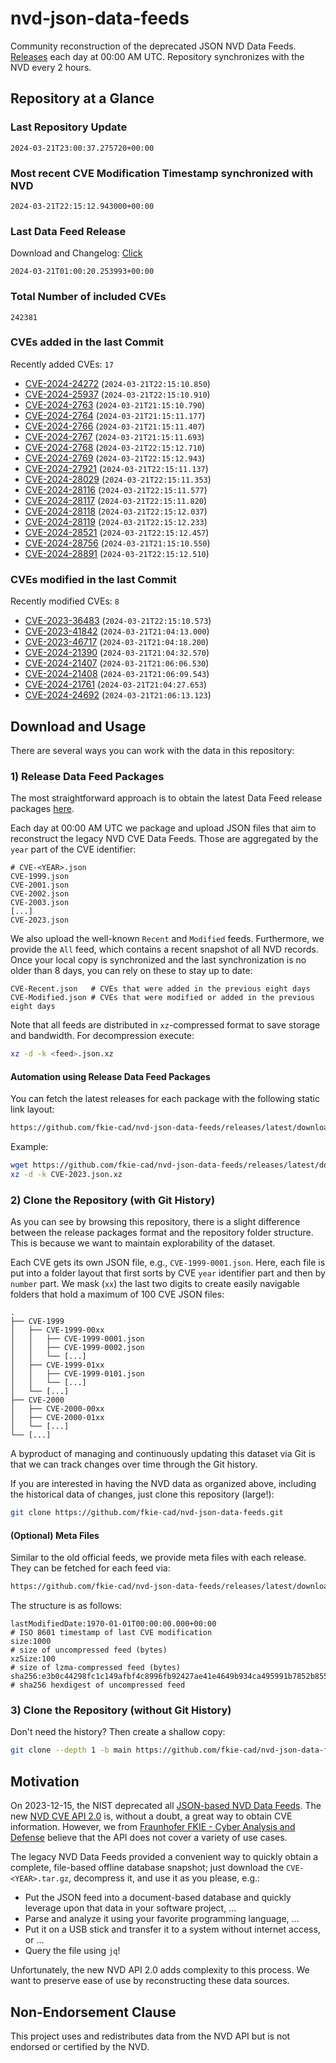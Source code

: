 # nvd-json-data-feeds

Community reconstruction of the deprecated JSON NVD Data Feeds. 
[Releases](https://github.com/fkie-cad/nvd-json-data-feeds/releases/latest) each day at 00:00 AM UTC.
Repository synchronizes with the NVD every 2 hours.

## Repository at a Glance

### Last Repository Update

```plain
2024-03-21T23:00:37.275720+00:00
```

### Most recent CVE Modification Timestamp synchronized with NVD

```plain
2024-03-21T22:15:12.943000+00:00
```

### Last Data Feed Release

Download and Changelog: [Click](https://github.com/fkie-cad/nvd-json-data-feeds/releases/latest)

```plain
2024-03-21T01:00:20.253993+00:00
```

### Total Number of included CVEs

```plain
242381
```

### CVEs added in the last Commit

Recently added CVEs: `17`

* [CVE-2024-24272](CVE-2024/CVE-2024-242xx/CVE-2024-24272.json) (`2024-03-21T22:15:10.850`)
* [CVE-2024-25937](CVE-2024/CVE-2024-259xx/CVE-2024-25937.json) (`2024-03-21T22:15:10.910`)
* [CVE-2024-2763](CVE-2024/CVE-2024-27xx/CVE-2024-2763.json) (`2024-03-21T21:15:10.790`)
* [CVE-2024-2764](CVE-2024/CVE-2024-27xx/CVE-2024-2764.json) (`2024-03-21T21:15:11.177`)
* [CVE-2024-2766](CVE-2024/CVE-2024-27xx/CVE-2024-2766.json) (`2024-03-21T21:15:11.407`)
* [CVE-2024-2767](CVE-2024/CVE-2024-27xx/CVE-2024-2767.json) (`2024-03-21T21:15:11.693`)
* [CVE-2024-2768](CVE-2024/CVE-2024-27xx/CVE-2024-2768.json) (`2024-03-21T22:15:12.710`)
* [CVE-2024-2769](CVE-2024/CVE-2024-27xx/CVE-2024-2769.json) (`2024-03-21T22:15:12.943`)
* [CVE-2024-27921](CVE-2024/CVE-2024-279xx/CVE-2024-27921.json) (`2024-03-21T22:15:11.137`)
* [CVE-2024-28029](CVE-2024/CVE-2024-280xx/CVE-2024-28029.json) (`2024-03-21T22:15:11.353`)
* [CVE-2024-28116](CVE-2024/CVE-2024-281xx/CVE-2024-28116.json) (`2024-03-21T22:15:11.577`)
* [CVE-2024-28117](CVE-2024/CVE-2024-281xx/CVE-2024-28117.json) (`2024-03-21T22:15:11.820`)
* [CVE-2024-28118](CVE-2024/CVE-2024-281xx/CVE-2024-28118.json) (`2024-03-21T22:15:12.037`)
* [CVE-2024-28119](CVE-2024/CVE-2024-281xx/CVE-2024-28119.json) (`2024-03-21T22:15:12.233`)
* [CVE-2024-28521](CVE-2024/CVE-2024-285xx/CVE-2024-28521.json) (`2024-03-21T22:15:12.457`)
* [CVE-2024-28756](CVE-2024/CVE-2024-287xx/CVE-2024-28756.json) (`2024-03-21T21:15:10.550`)
* [CVE-2024-28891](CVE-2024/CVE-2024-288xx/CVE-2024-28891.json) (`2024-03-21T22:15:12.510`)


### CVEs modified in the last Commit

Recently modified CVEs: `8`

* [CVE-2023-36483](CVE-2023/CVE-2023-364xx/CVE-2023-36483.json) (`2024-03-21T22:15:10.573`)
* [CVE-2023-41842](CVE-2023/CVE-2023-418xx/CVE-2023-41842.json) (`2024-03-21T21:04:13.000`)
* [CVE-2023-46717](CVE-2023/CVE-2023-467xx/CVE-2023-46717.json) (`2024-03-21T21:04:18.200`)
* [CVE-2024-21390](CVE-2024/CVE-2024-213xx/CVE-2024-21390.json) (`2024-03-21T21:04:32.570`)
* [CVE-2024-21407](CVE-2024/CVE-2024-214xx/CVE-2024-21407.json) (`2024-03-21T21:06:06.530`)
* [CVE-2024-21408](CVE-2024/CVE-2024-214xx/CVE-2024-21408.json) (`2024-03-21T21:06:09.543`)
* [CVE-2024-21761](CVE-2024/CVE-2024-217xx/CVE-2024-21761.json) (`2024-03-21T21:04:27.653`)
* [CVE-2024-24692](CVE-2024/CVE-2024-246xx/CVE-2024-24692.json) (`2024-03-21T21:06:13.123`)


## Download and Usage

There are several ways you can work with the data in this repository:

### 1) Release Data Feed Packages

The most straightforward approach is to obtain the latest Data Feed release packages [here](https://github.com/fkie-cad/nvd-json-data-feeds/releases/latest).

Each day at 00:00 AM UTC we package and upload JSON files that aim to reconstruct the legacy NVD CVE Data Feeds.
Those are aggregated by the `year` part of the CVE identifier:

```
# CVE-<YEAR>.json
CVE-1999.json
CVE-2001.json
CVE-2002.json
CVE-2003.json
[...]
CVE-2023.json
```

We also upload the well-known `Recent` and `Modified` feeds.
Furthermore, we provide the `All` feed, which contains a recent snapshot of all NVD records.
Once your local copy is synchronized and the last synchronization is no older than 8 days, you can rely on these to stay up to date:

```plain
CVE-Recent.json   # CVEs that were added in the previous eight days
CVE-Modified.json # CVEs that were modified or added in the previous eight days
```

Note that all feeds are distributed in `xz`-compressed format to save storage and bandwidth.
For decompression execute:

```sh
xz -d -k <feed>.json.xz
```


#### Automation using Release Data Feed Packages

You can fetch the latest releases for each package with the following static link layout:

```sh
https://github.com/fkie-cad/nvd-json-data-feeds/releases/latest/download/CVE-<YEAR>.json.xz
```

Example:

```sh
wget https://github.com/fkie-cad/nvd-json-data-feeds/releases/latest/download/CVE-2023.json.xz
xz -d -k CVE-2023.json.xz
```



### 2) Clone the Repository (with Git History)

As you can see by browsing this repository, there is a slight difference between the release packages format and the repository folder structure.
This is because we want to maintain explorability of the dataset.

Each CVE gets its own JSON file, e.g., `CVE-1999-0001.json`.
Here, each file is put into a folder layout that first sorts by CVE `year` identifier part and then by `number` part.
We mask (`xx`) the last two digits to create easily navigable folders that hold a maximum of 100 CVE JSON files:

```plain
.
├── CVE-1999
│   ├── CVE-1999-00xx
│   │   ├── CVE-1999-0001.json
│   │   ├── CVE-1999-0002.json
│   │   └── [...]
│   ├── CVE-1999-01xx
│   │   ├── CVE-1999-0101.json
│   │   └── [...]
│   └── [...]
├── CVE-2000
│   ├── CVE-2000-00xx
│   ├── CVE-2000-01xx
│   └── [...]
└── [...]
```

A byproduct of managing and continuously updating this dataset via Git is that we can track changes over time through the Git history.

If you are interested in having the NVD data as organized above, including the historical data of changes, just clone this repository (large!):

```sh
git clone https://github.com/fkie-cad/nvd-json-data-feeds.git
```

#### (Optional) Meta Files

Similar to the old official feeds, we provide meta files with each release. They can be fetched for each feed via:

```sh
https://github.com/fkie-cad/nvd-json-data-feeds/releases/latest/download/CVE-<YEAR>.meta
```

The structure is as follows:

```plain
lastModifiedDate:1970-01-01T00:00:00.000+00:00                          # ISO 8601 timestamp of last CVE modification
size:1000                                                               # size of uncompressed feed (bytes)
xzSize:100                                                              # size of lzma-compressed feed (bytes)
sha256:e3b0c44298fc1c149afbf4c8996fb92427ae41e4649b934ca495991b7852b855 # sha256 hexdigest of uncompressed feed
```


### 3) Clone the Repository (without Git History)

Don't need the history? Then create a shallow copy:

```sh
git clone --depth 1 -b main https://github.com/fkie-cad/nvd-json-data-feeds.git
```

## Motivation

On 2023-12-15, the NIST deprecated all [JSON-based NVD Data Feeds](https://nvd.nist.gov/vuln/data-feeds#divRetirementBanner-1).
The new [NVD CVE API 2.0](https://nvd.nist.gov/developers/vulnerabilities) is, without a doubt, a great way to obtain CVE information.
However, we from [Fraunhofer FKIE - Cyber Analysis and Defense](https://www.fkie.fraunhofer.de/en/departments/cad.html) believe that the API does not cover a variety of use cases.

The legacy NVD Data Feeds provided a convenient way to quickly obtain a complete, file-based offline database snapshot; just download the `CVE-<YEAR>.tar.gz`, decompress it, and use it as you please, e.g.:

* Put the JSON feed into a document-based database and quickly leverage upon that data in your software project, ...
* Parse and analyze it using your favorite programming language, ...
* Put it on a USB stick and transfer it to a system without internet access, or ...
* Query the file using `jq`!

Unfortunately, the new NVD API 2.0 adds complexity to this process.
We want to preserve ease of use by reconstructing these data sources.

## Non-Endorsement Clause

This project uses and redistributes data from the NVD API but is not endorsed or certified by the NVD.